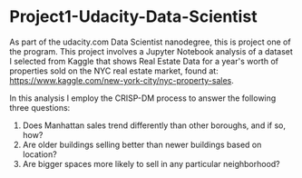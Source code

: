 # Project1-Udacity-Data-Scientist
As part of the udacity.com Data Scientist nanodegree, this is project one of the program. This project involves a Jupyter Notebook analysis of a dataset I selected from Kaggle that shows Real Estate Data for a year's worth of properties sold on the NYC real estate market, found at: https://www.kaggle.com/new-york-city/nyc-property-sales.

In this analysis I employ the CRISP-DM process to answer the following three questions:

1. Does Manhattan sales trend differently than other boroughs, and if so, how? 
2. Are older buildings selling better than newer buildings based on location?
3. Are bigger spaces more likely to sell in any particular neighborhood?
